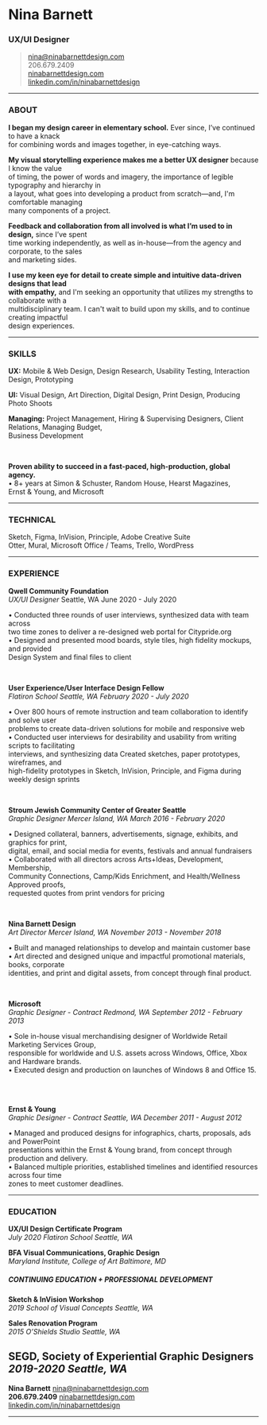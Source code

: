 # Nina Barnett
### UX/UI Designer
  
> [nina@ninabarnettdesign.com](nina@ninabarnettdesign.com)  
> 206.679.2409    
> [ninabarnettdesign.com](ninabarnettdesign.com)    
> [linkedin.com/in/ninabarnettdesign](linkedin.com/in/ninabarnettdesign)

------

### ABOUT

__I began my design career in elementary school.__ Ever since, I’ve continued to have a knack   
for combining words and images together, in eye-catching ways.    


__My visual storytelling experience makes me a better UX designer__ because I know the value    
of timing, the power of words and imagery, the importance of legible typography and hierarchy in   
a layout, what goes into developing a product from scratch—and, I'm comfortable managing   
many components of a project. 

__Feedback and collaboration from all involved is what I’m used to in design,__ since I’ve spent   
time working independently, as well as in-house—from the agency and corporate, to the sales   
and marketing sides.

__I use my keen eye for detail to create simple and intuitive data-driven designs that lead   
with empathy,__   and I'm seeking an opportunity that utilizes my strengths to collaborate with a   
multidisciplinary team. I can't wait to build upon my skills, and to continue creating impactful   
design experiences.


------

### SKILLS

 
__UX:__   Mobile & Web Design, Design Research, Usability Testing, Interaction Design, Prototyping   


__UI:__ Visual Design, Art Direction, Digital Design, Print Design, Producing Photo Shoots    


__Managing:__ Project Management, Hiring & Supervising Designers, Client Relations, Managing Budget,   
Business Development  



<br>  

__Proven ability to succeed in a fast-paced, high-production, global agency.__  
• 8+ years at Simon & Schuster, Random House, Hearst Magazines,   
Ernst & Young, and Microsoft




-------

### TECHNICAL

Sketch,    Figma, InVision, Principle, Adobe Creative Suite  
Otter, Mural, Microsoft Office / Teams, Trello, WordPress

------

### EXPERIENCE

__Qwell Community Foundation__  
*UX/UI Designer*  Seattle, WA
  June 2020 - July 2020
  
• Conducted three rounds of user interviews, synthesized data with team across  
two time zones to deliver a re-designed web portal for Citypride.org  
• Designed and presented mood boards, style tiles, high fidelity mockups, and provided   
Design System and final files to client    



<br>

__User Experience/User Interface Design Fellow__  
*Flatiron School*   *Seattle, WA*   *February 2020 - July 2020*
  
  
• Over 800 hours of remote instruction and team collaboration to identify and solve user   
problems to create data-driven solutions for mobile and responsive web  
• Conducted user interviews for desirability and usability from writing scripts to facilitating  
interviews, and synthesizing data
Created sketches, paper prototypes, wireframes, and   
high-fidelity prototypes in Sketch, InVision, Principle, and Figma during weekly design sprints   

<br>

__Stroum Jewish Community Center of Greater Seattle__  
*Graphic Designer*  *Mercer Island, WA*
  *March 2016 - February 2020*  
  
• Designed collateral, banners, advertisements, signage, exhibits, and 
graphics for print,   
digital, email, and social media for events, festivals and annual fundraisers  
• Collaborated with all directors across Arts+Ideas, Development, Membership,   
Community Connections, Camp/Kids Enrichment, and Health/Wellness
Approved proofs,   
requested quotes from print vendors for pricing

<br>

__Nina Barnett Design__  
*Art Director*  *Mercer Island, WA*
  *November 2013 - November 2018*  
  
• Built and managed relationships to develop and maintain customer base   
• Art directed and designed unique and impactful promotional materials, books, corporate    
identities, and print and digital assets, from concept through final product.  
  
<br>
  
__Microsoft__   
*Graphic Designer - Contract*  *Redmond, WA*
  *September 2012 - February 2013*   
  
• Sole in-house visual merchandising designer of Worldwide Retail Marketing Services Group,   
responsible for worldwide and U.S. assets across Windows, Office, Xbox and Hardware brands.   
• Executed design and production on launches of Windows 8 and Office 15.  

<br>

__Ernst & Young__   
*Graphic Designer - Contract*  *Seattle, WA*
  *December 2011 - August 2012*   
  
• Managed and produced designs for infographics, charts, proposals, ads and PowerPoint    
presentations within the Ernst & Young brand, from concept through production and delivery.   
• Balanced multiple priorities, established timelines and identified resources across four time    
zones to meet customer deadlines. 

------

### EDUCATION

__UX/UI Design Certificate Program__   
  *July 2020*  *Flatiron School*  *Seattle, WA*
  
__BFA Visual Communications, Graphic Design__   
  *Maryland Institute, College of Art*  *Baltimore, MD*   
  
##### CONTINUING EDUCATION + PROFESSIONAL DEVELOPMENT 
__Sketch & InVision Workshop__   
*2019*  *School of Visual Concepts*   *Seattle, WA*  

__Sales Renovation Program__   
*2015* *O’Shields Studio*  *Seattle, WA*  

__SEGD, Society of Experiential Graphic Designers__   
*2019-2020* *Seattle, WA*   
------



__Nina Barnett__   [nina@ninabarnettdesign.com](ninabarnettdesign.com)   
__206.679.2409__  [ninabarnettdesign.com](ninabarnettdesign.com)  
[linkedin.com/in/ninabarnettdesign](linkedin.com/in/ninabarnettdesign)

------